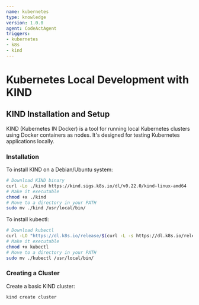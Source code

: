 ```yaml
---
name: kubernetes
type: knowledge
version: 1.0.0
agent: CodeActAgent
triggers:
- kubernetes
- k8s
- kind
---
```


# Kubernetes Local Development with KIND

## KIND Installation and Setup

KIND (Kubernetes IN Docker) is a tool for running local Kubernetes clusters using Docker containers as nodes. It's designed for testing Kubernetes applications locally.

### Installation

To install KIND on a Debian/Ubuntu system:

```bash
# Download KIND binary
curl -Lo ./kind https://kind.sigs.k8s.io/dl/v0.22.0/kind-linux-amd64
# Make it executable
chmod +x ./kind
# Move to a directory in your PATH
sudo mv ./kind /usr/local/bin/
```

To install kubectl:

```bash
# Download kubectl
curl -LO "https://dl.k8s.io/release/$(curl -L -s https://dl.k8s.io/release/stable.txt)/bin/linux/amd64/kubectl"
# Make it executable
chmod +x kubectl
# Move to a directory in your PATH
sudo mv ./kubectl /usr/local/bin/
```

### Creating a Cluster

Create a basic KIND cluster:

```bash
kind create cluster
```
